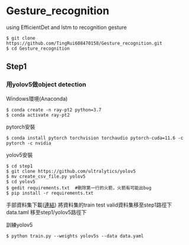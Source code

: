 # Gesture_recognition
using EfficientDet and lstm to recognition gesture

```
$ git clone https://github.com/TingRui608470158/Gesture_recognition.git
$ cd Gesture_recognition
```
## Step1 
### 用yolov5做object detection

Windows環境(Anaconda)
```
$ conda create -n ray-pt2 python=3.7
$ conda activate ray-pt2
```
pytorch安裝
```
$ conda install pytorch torchvision torchaudio pytorch-cuda=11.6 -c pytorch -c nvidia

```
yolov5安裝
```
$ cd step1
$ git clone https://github.com/ultralytics/yolov5  
$ mv create_csv_file.py yolov5
$ cd yolov5
$ gedit requirements.txt  #刪除第一行的火箭，火箭有可能出bug
$ pip install -r requirements.txt  
```

手部資料集下載([連結](https://drive.google.com/file/d/1N59Gne5AfxXC6mqmHFVToakzUHqRj8nz/view?usp=share_link))
將資料集的train test valid資料集移至step1路徑下
data.taml 移至step1/yolov5路徑下

訓練yolov5
```
$ python train.py --weights yolov5s --data data.yaml
```

